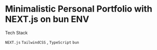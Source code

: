 # Minimalistic Personal Portfolio with NEXT.js on bun ENV


Tech Stack 

`NEXT.js` `TailwindCSS` , `TypeScript` `bun` 

